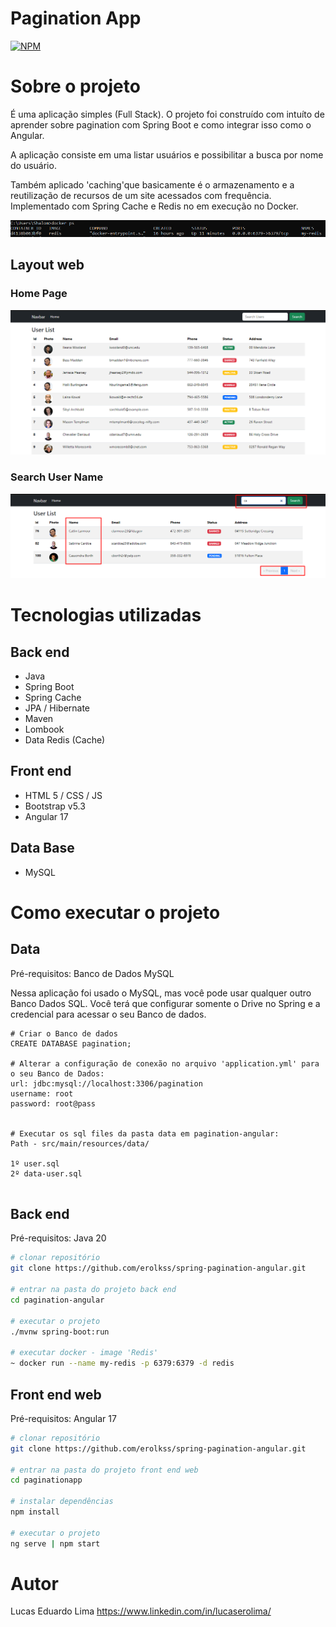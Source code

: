 # Pagination App
[![NPM](https://img.shields.io/npm/l/react)](https://github.com/devsuperior/sds1-wmazoni/blob/master/LICENSE) 

# Sobre o projeto

É uma aplicação simples (Full Stack). O projeto foi construído com intuíto de aprender sobre pagination com Spring Boot e como integrar isso como o Angular. 

A aplicação consiste em uma listar usuários e possibilitar a busca por nome do usuário.

Também aplicado 'caching'que basicamente é o armazenamento e a reutilização de recursos de um site acessados com frequência. Implementado com Spring Cache e Redis no em execução no Docker.

![Docker - Redis](https://github.com/erolkss/spring-pagination-angular/blob/main/pagination-angular/src/main/resources/images/Docker%20-%20Redis.png?raw=true)
## Layout web
### Home Page
![Web 1](https://github.com/erolkss/spring-pagination-angular/blob/main/pagination-angular/src/main/resources/images/Home%20-%20User%20List%20-%20Pagination%20App.png?raw=true)

### Search User Name
![Web 2](https://github.com/erolkss/spring-pagination-angular/blob/main/pagination-angular/src/main/resources/images/Search%20By%20Name%20-%20Pagination%20App.png?raw=true)


# Tecnologias utilizadas
## Back end
- Java
- Spring Boot
- Spring Cache
- JPA / Hibernate
- Maven
- Lombook
- Data Redis (Cache)

## Front end
- HTML 5 / CSS / JS
- Bootstrap v5.3
- Angular 17

## Data Base
- MySQL


# Como executar o projeto

## Data

Pré-requisitos: Banco de Dados MySQL

Nessa aplicação foi usado o MySQL, mas você pode usar qualquer outro Banco Dados SQL.
Você terá que configurar somente o Drive no Spring e a credencial para acessar o seu Banco de dados.

```
# Criar o Banco de dados
CREATE DATABASE pagination;

# Alterar a configuração de conexão no arquivo 'application.yml' para o seu Banco de Dados:
url: jdbc:mysql://localhost:3306/pagination
username: root
password: root@pass


# Executar os sql files da pasta data em pagination-angular:
Path - src/main/resources/data/

1º user.sql
2º data-user.sql


```



## Back end
Pré-requisitos: Java 20

```bash
# clonar repositório
git clone https://github.com/erolkss/spring-pagination-angular.git

# entrar na pasta do projeto back end
cd pagination-angular

# executar o projeto
./mvnw spring-boot:run

# executar docker - image 'Redis'
~ docker run --name my-redis -p 6379:6379 -d redis


```

## Front end web
Pré-requisitos: Angular 17

```bash
# clonar repositório
git clone https://github.com/erolkss/spring-pagination-angular.git

# entrar na pasta do projeto front end web
cd paginationapp

# instalar dependências
npm install

# executar o projeto
ng serve | npm start
```

# Autor

Lucas Eduardo Lima
https://www.linkedin.com/in/lucaserolima/



